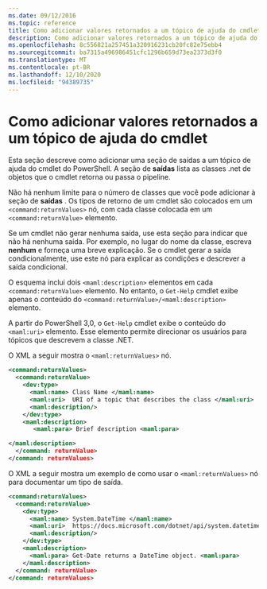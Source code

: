 ```yaml
---
ms.date: 09/12/2016
ms.topic: reference
title: Como adicionar valores retornados a um tópico de ajuda do cmdlet
description: Como adicionar valores retornados a um tópico de ajuda do cmdlet
ms.openlocfilehash: 8c556821a257451a320916231cb20fc82e75ebb4
ms.sourcegitcommit: ba7315a496986451cfc1296b659d73ea2373d3f0
ms.translationtype: MT
ms.contentlocale: pt-BR
ms.lasthandoff: 12/10/2020
ms.locfileid: "94389735"
---
```

# <a name="how-to-add-return-values-to-a-cmdlet-help-topic"></a>Como adicionar valores retornados a um tópico de ajuda do cmdlet

Esta seção descreve como adicionar uma seção de saídas a um tópico de ajuda do cmdlet do PowerShell. A seção de **saídas** lista as classes .net de objetos que o cmdlet retorna ou passa o pipeline.

Não há nenhum limite para o número de classes que você pode adicionar à seção de **saídas** . Os tipos de retorno de um cmdlet são colocados em um `<command:returnValues>` nó, com cada classe colocada em um `<command:returnValue>` elemento.

Se um cmdlet não gerar nenhuma saída, use esta seção para indicar que não há nenhuma saída. Por exemplo, no lugar do nome da classe, escreva **nenhum** e forneça uma breve explicação. Se o cmdlet gerar a saída condicionalmente, use este nó para explicar as condições e descrever a saída condicional.

O esquema inclui dois `<maml:description>` elementos em cada `<command:returnValue>` elemento.
No entanto, o `Get-Help` cmdlet exibe apenas o conteúdo do `<command:returnValue>/<maml:description>` elemento.

A partir do PowerShell 3,0, o `Get-Help` cmdlet exibe o conteúdo do `<maml:uri>` elemento.
Esse elemento permite direcionar os usuários para tópicos que descrevem a classe .NET.

O XML a seguir mostra o `<maml:returnValues>` nó.

```xml
<command:returnValues>
  <command:returnValue>
    <dev:type>
      <maml:name> Class Name </maml:name>
      <maml:uri>  URI of a topic that describes the class </maml:uri>
      <maml:description/>
    </dev:type>
    <maml:description>
       <maml:para> Brief description <maml:para>

</maml:description>
  </command: returnValue>
</command: returnValues>
```

O XML a seguir mostra um exemplo de como usar o `<maml:returnValues>` nó para documentar um tipo de saída.

```xml
<command:returnValues>
  <command:returnValue>
    <dev:type>
      <maml:name> System.DateTime </maml:name>
      <maml:uri>  https://docs.microsoft.com/dotnet/api/system.datetime </maml:uri>
      <maml:description/>
    </dev:type>
    <maml:description>
      <maml:para> Get-Date returns a DateTime object. <maml:para>
    </maml:description>
  </command: returnValue>
</command: returnValues>
```
